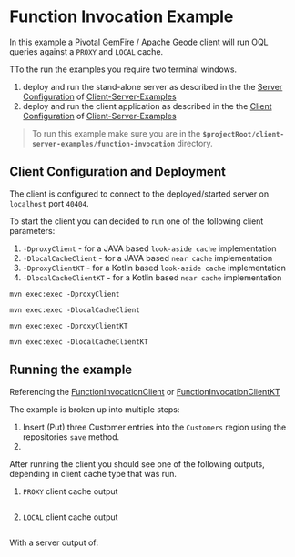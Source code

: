 # Function Invocation Example

In this example a [Pivotal GemFire](https://pivotal.io/pivotal-gemfire) / [Apache Geode](http://geode.apache.org/) client will run OQL queries against a `PROXY` and `LOCAL` cache.

TTo the run the examples you require two terminal windows.
 1. deploy and run the stand-alone server as described in the the [Server Configuration](../README.md#server-configuration-and-deployment) of [Client-Server-Examples](../README.md)   
 1. deploy and run the client application as described in the the [Client Configuration](../README.md#client-configuration-and-deployment) of [Client-Server-Examples](../README.md) 


> To run this example make sure you are in the **`$projectRoot/client-server-examples/function-invocation`** directory.

## Client Configuration and Deployment
The client is configured to connect to the deployed/started server on `localhost` port `40404`.

To start the client you can decided to run one of the following client parameters:
1. `-DproxyClient` - for a JAVA based `look-aside cache` implementation
1. `-DlocalCacheClient` - for a JAVA based `near cache` implementation
1. `-DproxyClientKT` - for a Kotlin based `look-aside cache` implementation
1. `-DlocalCacheClientKT` - for a Kotlin based `near cache` implementation

```
mvn exec:exec -DproxyClient
```
```
mvn exec:exec -DlocalCacheClient
```
```
mvn exec:exec -DproxyClientKT
```
```
mvn exec:exec -DlocalCacheClientKT
```
## Running the example

Referencing the [FunctionInvocationClient](src/main/java/examples/springdata/geode/client/function/client/FunctionInvocationClient.java) or [FunctionInvocationClientKT](src/main/kotlin/examples/springdata/geode/client/function/kt/client/FunctionInvocationClientKT.kt)

The example is broken up into multiple steps:
1. Insert (Put) three Customer entries into the `Customers` region using the repositories `save` method.
1.  

After running the client you should see one of the following outputs, depending in client cache type that was run.

1. `PROXY` client cache output 
    ```
    
    ```
1. `LOCAL` client cache output
    ```
    
   ```
   
With a server output of:
   ```
   
   ```